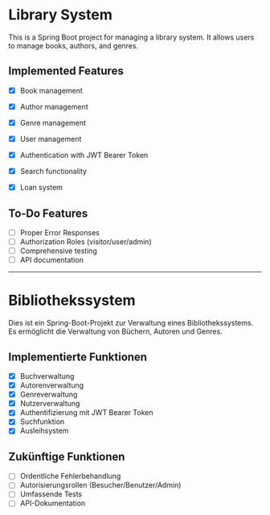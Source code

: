 # Library System

This is a Spring Boot project for managing a library system. It allows users to manage books, authors, and genres.

## Implemented Features

- [x] Book management
- [x] Author management
- [x] Genre management
- [x] User management
- [x] Authentication with JWT Bearer Token
- [x] Search functionality
- [x] Loan system


## To-Do Features

- [ ] Proper Error Responses
- [ ] Authorization Roles (visitor/user/admin)
- [ ] Comprehensive testing
- [ ] API documentation

---

# Bibliothekssystem

Dies ist ein Spring-Boot-Projekt zur Verwaltung eines Bibliothekssystems. Es ermöglicht die Verwaltung von Büchern, Autoren und Genres.

## Implementierte Funktionen

- [x] Buchverwaltung 
- [x] Autorenverwaltung
- [x] Genreverwaltung
- [x] Nutzerverwaltung 
- [x] Authentifizierung mit JWT Bearer Token
- [x] Suchfunktion
- [x] Ausleihsystem

## Zukünftige Funktionen

- [ ] Ordentliche Fehlerbehandlung
- [ ] Autorisierungsrollen (Besucher/Benutzer/Admin)
- [ ] Umfassende Tests
- [ ] API-Dokumentation
